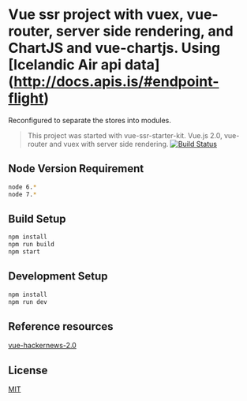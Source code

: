 # Vue ssr project with vuex, vue-router, server side rendering, and ChartJS and vue-chartjs. Using [Icelandic Air api data] (http://docs.apis.is/#endpoint-flight)

Reconfigured to separate the stores into modules. 

> This project was started with vue-ssr-starter-kit. Vue.js 2.0, vue-router and vuex with server side rendering. 
[![Build Status](https://travis-ci.org/doabit/vue-ssr-starter-kit.svg?branch=master)](https://travis-ci.org/doabit/vue-ssr-starter-kit)

## Node Version Requirement

```bash
node 6.*
node 7.*
```

## Build Setup

``` bash
npm install
npm run build
npm start
```

## Development Setup

```bash
npm install
npm run dev
```

## Reference resources

[vue-hackernews-2.0](https://github.com/vuejs/vue-hackernews-2.0)

## License

[MIT](http://opensource.org/licenses/MIT)
